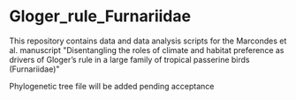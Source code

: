 # Gloger_rule_Furnariidae

This repository contains data and data analysis scripts for the Marcondes et al. manuscript "Disentangling the roles of climate and habitat preference as drivers of Gloger’s rule in a large family of tropical passerine birds (Furnariidae)"

Phylogenetic tree file will be added pending acceptance
